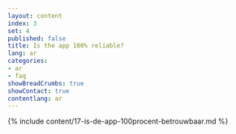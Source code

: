```yaml
---
layout: content
index: 3
set: 4
published: false
title: Is the app 100% reliable?
lang: ar
categories:
- ar
- faq
showBreadCrumbs: true
showContact: true
contentlang: ar
---
```

{% include content/17-is-de-app-100procent-betrouwbaar.md %}
